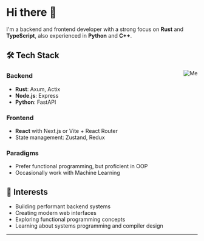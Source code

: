 # Hi there 👋

I'm a backend and frontend developer with a strong focus on **Rust** and **TypeScript**, also experienced in **Python** and **C++**.

## 🛠️ Tech Stack

<img src="https://tenor.com/view/gato-anotado-noted-noted-gato-noted-cat-gif-15232071836705052766" alt="Me" align="right">

### Backend
- **Rust**: Axum, Actix
- **Node.js**: Express
- **Python**: FastAPI

### Frontend
- **React** with Next.js or Vite + React Router
- State management: Zustand, Redux

### Paradigms
- Prefer functional programming, but proficient in OOP
- Occasionally work with Machine Learning

## 🔭 Interests
- Building performant backend systems
- Creating modern web interfaces
- Exploring functional programming concepts
- Learning about systems programming and compiler design

---
